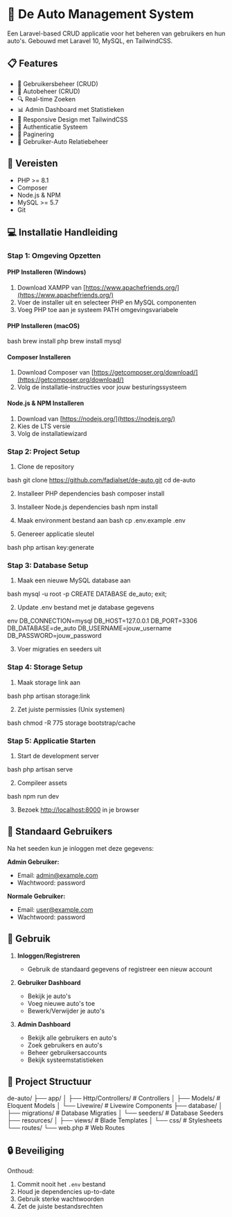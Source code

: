 # 🚗 De Auto Management System

Een Laravel-based CRUD applicatie voor het beheren van gebruikers en hun auto's. Gebouwd met Laravel 10, MySQL, en TailwindCSS.

## 📋 Features

-   👥 Gebruikersbeheer (CRUD)
-   🚙 Autobeheer (CRUD)
-   🔍 Real-time Zoeken
-   📊 Admin Dashboard met Statistieken
-   📱 Responsive Design met TailwindCSS
-   🔐 Authenticatie Systeem
-   📄 Paginering
-   🔗 Gebruiker-Auto Relatiebeheer

## 🔧 Vereisten

-   PHP >= 8.1
-   Composer
-   Node.js & NPM
-   MySQL >= 5.7
-   Git

## 💻 Installatie Handleiding

### Stap 1: Omgeving Opzetten

#### PHP Installeren (Windows)

1. Download XAMPP van [https://www.apachefriends.org/](https://www.apachefriends.org/)
2. Voer de installer uit en selecteer PHP en MySQL componenten
3. Voeg PHP toe aan je systeem PATH omgevingsvariabele

#### PHP Installeren (macOS)

bash
brew install php
brew install mysql

#### Composer Installeren

1. Download Composer van [https://getcomposer.org/download/](https://getcomposer.org/download/)
2. Volg de installatie-instructies voor jouw besturingssysteem

#### Node.js & NPM Installeren

1. Download van [https://nodejs.org/](https://nodejs.org/)
2. Kies de LTS versie
3. Volg de installatiewizard

### Stap 2: Project Setup

1. Clone de repository

bash
git clone https://github.com/fadialset/de-auto.git
cd de-auto

2. Installeer PHP dependencies
   bash
   composer install

3. Installeer Node.js dependencies
   bash
   npm install

4. Maak environment bestand aan
   bash
   cp .env.example .env

5. Genereer applicatie sleutel

bash
php artisan key:generate

### Stap 3: Database Setup

1. Maak een nieuwe MySQL database aan

bash
mysql -u root -p
CREATE DATABASE de_auto;
exit;

2. Update .env bestand met je database gegevens

env
DB_CONNECTION=mysql
DB_HOST=127.0.0.1
DB_PORT=3306
DB_DATABASE=de_auto
DB_USERNAME=jouw_username
DB_PASSWORD=jouw_password

3. Voer migraties en seeders uit

### Stap 4: Storage Setup

1. Maak storage link aan

bash
php artisan storage:link

2. Zet juiste permissies (Unix systemen)

bash
chmod -R 775 storage bootstrap/cache

### Stap 5: Applicatie Starten

1. Start de development server

bash
php artisan serve

2. Compileer assets

bash
npm run dev

3. Bezoek [http://localhost:8000](http://localhost:8000) in je browser

## 👤 Standaard Gebruikers

Na het seeden kun je inloggen met deze gegevens:

**Admin Gebruiker:**

-   Email: admin@example.com
-   Wachtwoord: password

**Normale Gebruiker:**

-   Email: user@example.com
-   Wachtwoord: password

## 🚀 Gebruik

1. **Inloggen/Registreren**

    - Gebruik de standaard gegevens of registreer een nieuw account

2. **Gebruiker Dashboard**

    - Bekijk je auto's
    - Voeg nieuwe auto's toe
    - Bewerk/Verwijder je auto's

3. **Admin Dashboard**
    - Bekijk alle gebruikers en auto's
    - Zoek gebruikers en auto's
    - Beheer gebruikersaccounts
    - Bekijk systeemstatistieken

## 📁 Project Structuur

de-auto/
├── app/
│ ├── Http/Controllers/ # Controllers
│ ├── Models/ # Eloquent Models
│ └── Livewire/ # Livewire Components
├── database/
│ ├── migrations/ # Database Migraties
│ └── seeders/ # Database Seeders
├── resources/
│ ├── views/ # Blade Templates
│ └── css/ # Stylesheets
└── routes/
└── web.php # Web Routes

## 🔒 Beveiliging

Onthoud:

1. Commit nooit het `.env` bestand
2. Houd je dependencies up-to-date
3. Gebruik sterke wachtwoorden
4. Zet de juiste bestandsrechten
